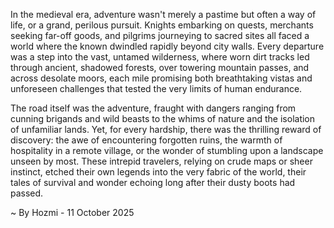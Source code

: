 
In the medieval era, adventure wasn't merely a pastime but often a way of life, or a grand, perilous pursuit. Knights embarking on quests, merchants seeking far-off goods, and pilgrims journeying to sacred sites all faced a world where the known dwindled rapidly beyond city walls. Every departure was a step into the vast, untamed wilderness, where worn dirt tracks led through ancient, shadowed forests, over towering mountain passes, and across desolate moors, each mile promising both breathtaking vistas and unforeseen challenges that tested the very limits of human endurance.

The road itself was the adventure, fraught with dangers ranging from cunning brigands and wild beasts to the whims of nature and the isolation of unfamiliar lands. Yet, for every hardship, there was the thrilling reward of discovery: the awe of encountering forgotten ruins, the warmth of hospitality in a remote village, or the wonder of stumbling upon a landscape unseen by most. These intrepid travelers, relying on crude maps or sheer instinct, etched their own legends into the very fabric of the world, their tales of survival and wonder echoing long after their dusty boots had passed.

~ By Hozmi - 11 October 2025
